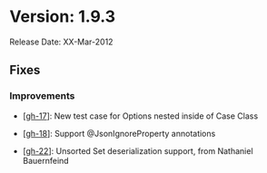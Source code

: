 # Version: 1.9.3

Release Date: XX-Mar-2012

## Fixes

### Improvements

* [[gh-17](https://github.com/FasterXML/jackson-module-scala/pull/17)]:
  New test case for Options nested inside of Case Class

* [[gh-18](https://github.com/FasterXML/jackson-module-scala/pull/18)]:
  Support @JsonIgnoreProperty annotations

* [[gh-22](https://github.com/FasterXML/jackson-module-scala/pull/2)]:
  Unsorted Set deserialization support, from Nathaniel Bauernfeind
